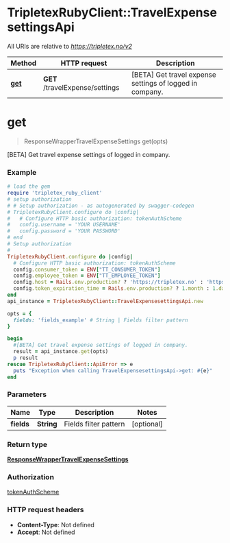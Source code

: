 # TripletexRubyClient::TravelExpensesettingsApi

All URIs are relative to *https://tripletex.no/v2*

Method | HTTP request | Description
------------- | ------------- | -------------
[**get**](TravelExpensesettingsApi.md#get) | **GET** /travelExpense/settings | [BETA] Get travel expense settings of logged in company.


# **get**
> ResponseWrapperTravelExpenseSettings get(opts)

[BETA] Get travel expense settings of logged in company.



### Example
```ruby
# load the gem
require 'tripletex_ruby_client'
# setup authorization
# # Setup authorization - as autogenerated by swagger-codegen
# TripletexRubyClient.configure do |config|
#   # Configure HTTP basic authorization: tokenAuthScheme
#   config.username = 'YOUR USERNAME'
#   config.password = 'YOUR PASSWORD'
# end
# Setup authorization
# 
TripletexRubyClient.configure do |config|
  # Configure HTTP basic authorization: tokenAuthScheme
  config.consumer_token = ENV["TT_CONSUMER_TOKEN"]
  config.employee_token = ENV["TT_EMPLOYEE_TOKEN"]
  config.host = Rails.env.production? ? 'https://tripletex.no' : 'https://api.tripletex.io'
  config.token_expiration_time = Rails.env.production? ? 1.month : 1.day
end
api_instance = TripletexRubyClient::TravelExpensesettingsApi.new

opts = { 
  fields: 'fields_example' # String | Fields filter pattern
}

begin
  #[BETA] Get travel expense settings of logged in company.
  result = api_instance.get(opts)
  p result
rescue TripletexRubyClient::ApiError => e
  puts "Exception when calling TravelExpensesettingsApi->get: #{e}"
end
```

### Parameters

Name | Type | Description  | Notes
------------- | ------------- | ------------- | -------------
 **fields** | **String**| Fields filter pattern | [optional] 

### Return type

[**ResponseWrapperTravelExpenseSettings**](ResponseWrapperTravelExpenseSettings.md)

### Authorization

[tokenAuthScheme](../README.md#tokenAuthScheme)

### HTTP request headers

 - **Content-Type**: Not defined
 - **Accept**: Not defined



